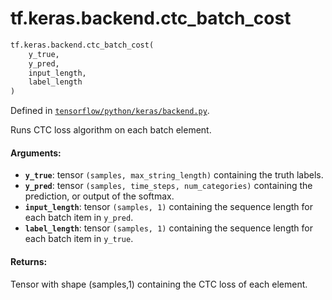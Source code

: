 <div itemscope itemtype="http://developers.google.com/ReferenceObject">
<meta itemprop="name" content="tf.keras.backend.ctc_batch_cost" />
<meta itemprop="path" content="Stable" />
</div>

# tf.keras.backend.ctc_batch_cost

``` python
tf.keras.backend.ctc_batch_cost(
    y_true,
    y_pred,
    input_length,
    label_length
)
```



Defined in [`tensorflow/python/keras/backend.py`](https://www.tensorflow.org/code/tensorflow/python/keras/backend.py).

Runs CTC loss algorithm on each batch element.

#### Arguments:

* <b>`y_true`</b>: tensor `(samples, max_string_length)`
        containing the truth labels.
* <b>`y_pred`</b>: tensor `(samples, time_steps, num_categories)`
        containing the prediction, or output of the softmax.
* <b>`input_length`</b>: tensor `(samples, 1)` containing the sequence length for
        each batch item in `y_pred`.
* <b>`label_length`</b>: tensor `(samples, 1)` containing the sequence length for
        each batch item in `y_true`.


#### Returns:

Tensor with shape (samples,1) containing the
    CTC loss of each element.